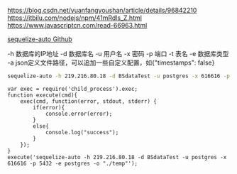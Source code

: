 https://blog.csdn.net/yuanfangyoushan/article/details/96842210
https://itbilu.com/nodejs/npm/41mRdls_Z.html
https://www.javascriptcn.com/read-66963.html

[sequelize-auto Github](https://github.com/sequelize/sequelize-auto)

-h 数据库的IP地址 
-d 数据库名 
-u 用户名 
-x 密码 
-p 端口 
-t 表名
-e 数据库类型
-a  json定义文件路径，可以追加一些自定义配置，如{"timestamps": false}

```cmd
sequelize-auto -h 219.216.80.18 -d BSdataTest -u postgres -x 616616 -p 5432 -e postgres
```

```node
var exec = require('child_process').exec;
function execute(cmd){
    exec(cmd, function(error, stdout, stderr) {
        if(error){
            console.error(error);
        }
        else{
            console.log("success");
        }
    });
}
execute('sequelize-auto -h 219.216.80.18 -d BSdataTest -u postgres -x 616616 -p 5432 -e postgres -o "./temp"');
```
